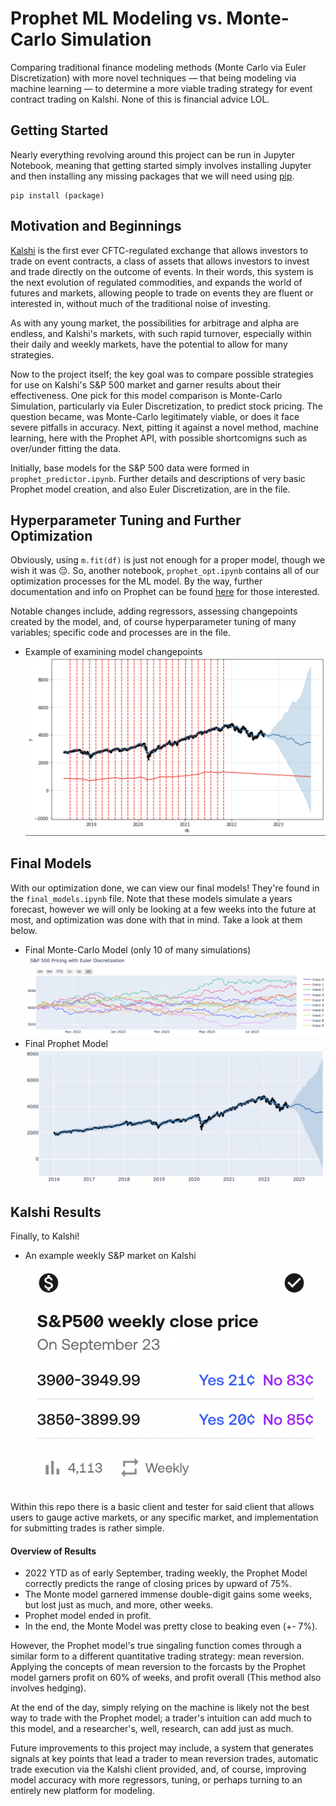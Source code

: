 # Prophet ML Modeling vs. Monte-Carlo Simulation

Comparing traditional finance modeling methods (Monte Carlo via Euler Discretization) with more novel techniques — that being modeling via machine learning — to determine a more viable trading strategy for event contract trading on Kalshi. None of this is financial advice LOL.

## Getting Started

Nearly everything revolving around this project can be run in Jupyter Notebook, meaning that getting started simply involves installing Jupyter and then installing any missing packages that we will need using [pip](https://pip.pypa.io/en/stable/).

```
pip install (package)
```

## Motivation and Beginnings

[Kalshi](https://kalshi.com/) is the first ever CFTC-regulated exchange that allows investors to trade on event contracts, a class of assets that allows investors to invest and trade directly on the outcome of events. In their words, this system is the next evolution of regulated commodities, and expands the world of futures and markets, allowing people to trade on events they are fluent or interested in, without much of the traditional noise of investing.

As with any young market, the possibilities for arbitrage and alpha are endless, and Kalshi's markets, with such rapid turnover, especially within their daily and weekly markets, have the potential to allow for many strategies.

Now to the project itself; the key goal was to compare possible strategies for use on Kalshi's S&P 500 market and garner results about their effectiveness. One pick for this model comparison is Monte-Carlo Simulation, particularly via Euler Discretization, to predict stock pricing. The question became, was Monte-Carlo legitimately viable, or does it face severe pitfalls in accuracy. Next, pitting it against a novel method, machine learning, here with the Prophet API, with possible shortcomigns such as over/under fitting the data.

Initially, base models for the S&P 500 data were formed in `prophet_predictor.ipynb`. Further details and descriptions of very basic Prophet model creation, and also Euler Discretization, are in the file.

## Hyperparameter Tuning and Further Optimization

Obviously, using `m.fit(df)` is just not enough for a proper model, though we wish it was 😔. So, another notebook, `prophet_opt.ipynb` contains all of our optimization processes for the ML model. By the way, further documentation and info on Prophet can be found [here](https://peerj.com/preprints/3190/) for those interested.

Notable changes include, adding regressors, assessing changepoints created by the model, and, of course hyperparameter tuning of many variables; specific code and processes are in the file.

- Example of examining model changepoints ![changepoint analyis](./images/changepoint_analysis.png)

## Final Models

With our optimization done, we can view our final models! They're found in the `final_models.ipynb` file. Note that these models simulate a years forecast, however we will only be looking at a few weeks into the future at most, and optimization was done with that in mind. Take a look at them below.

- Final Monte-Carlo Model (only 10 of many simulations) ![final monte model](./images/final_monte.png)
- Final Prophet Model ![final prophet model](./images/final_prophet.png)

## Kalshi Results

Finally, to Kalshi! 

- An example weekly S&P market on Kalshi ![weekly kalshi market](./images/kalshi_market.png)

Within this repo there is a basic client and tester for said client that allows users to gauge active markets, or any specific market, and implementation for submitting trades is rather simple. 

#### Overview of Results
- 2022 YTD as of early September, trading weekly, the Prophet Model correctly predicts the range of closing prices by upward of 75%.
- The Monte model garnered immense double-digit gains some weeks, but lost just as much, and more, other weeks. 
- Prophet model ended in profit.
- In the end, the Monte Model was pretty close to beaking even (+- 7%).

However, the Prophet model's true singaling function comes through a similar form to a different quantitative trading strategy: mean reversion. Applying the concepts of mean reversion to the forcasts by the Prophet model garners profit on 60% of weeks, and profit overall (This method also involves hedging).

At the end of the day, simply relying on the machine is likely not the best way to trade with the Prophet model; a trader's intuition can add much to this model, and a researcher's, well, research, can add just as much.

Future improvements to this project may include, a system that generates signals at key points that lead a trader to mean reversion trades, automatic trade execution via the Kalshi client provided, and, of course, improving model accuracy with more regressors, tuning, or perhaps turning to an entirely new platform for modeling.